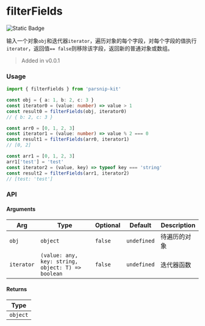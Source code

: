 # filterFields
![Static Badge](https://img.shields.io/badge/Coverage-100.00%-FF8C00)
      
输入一个对象`obj`和迭代器`iterator`，遍历对象的每个字段，对每个字段的值执行`iterator`，返回值`== false`则移除该字段，返回新的普通对象或数组。

> Added in v0.0.1



### Usage

```ts
import { filterFields } from 'parsnip-kit'

const obj = { a: 1, b: 2, c: 3 }
const iterator0 = (value: number) => value > 1
const result0 = filterFields(obj, iterator0)
// { b: 2, c: 3 }

const arr0 = [0, 1, 2, 3]
const iterator1 = (value: number) => value % 2 === 0
const result1 = filterFields(arr0, iterator1)
// [0, 2]

const arr1 = [0, 1, 2, 3]
arr1['test'] = 'test'
const iterator2 = (value, key) => typeof key === 'string'
const result2 = filterFields(arr1, iterator2)
// [test: 'test']
```


### API

#### Arguments

| Arg | Type | Optional | Default | Description |
| --- | --- | --- | --- | --- |
| `obj` | `object` | `false` | `undefined` | 待遍历的对象  |
| `iterator` | `(value: any, key: string, object: T) => boolean` | `false` | `undefined` | 迭代器函数  |

#### Returns

| Type |
| ---  |
| `object`  |